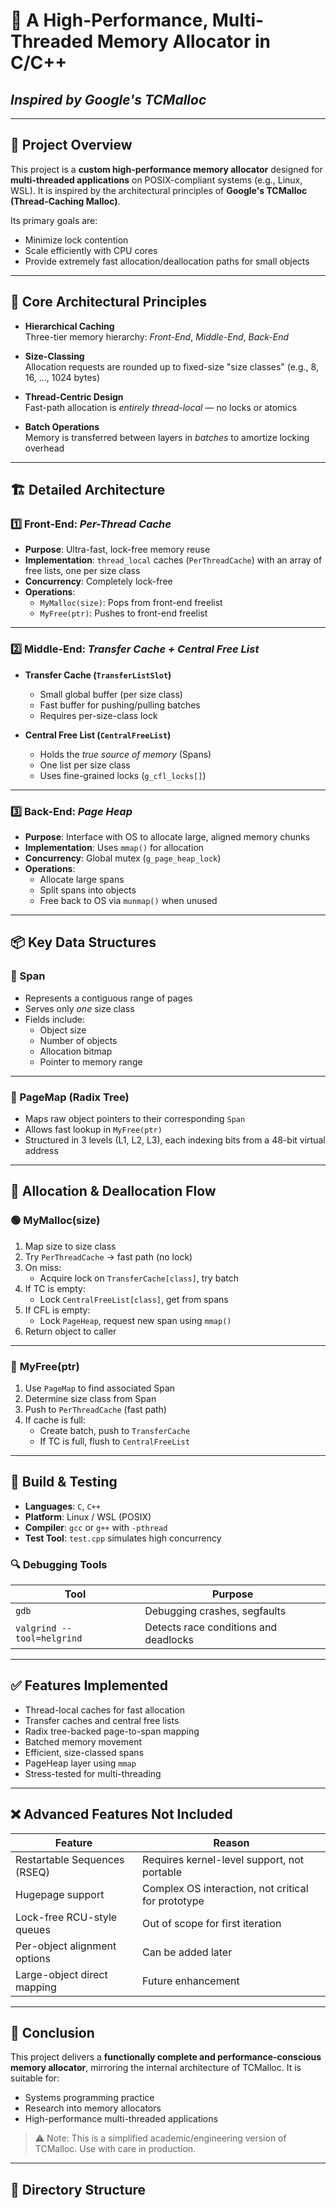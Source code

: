 # 🚀 A High-Performance, Multi-Threaded Memory Allocator in C/C++
## *Inspired by Google's TCMalloc*

---

## 🧾 Project Overview

This project is a **custom high-performance memory allocator** designed for **multi-threaded applications** on POSIX-compliant systems (e.g., Linux, WSL). It is inspired by the architectural principles of **Google's TCMalloc (Thread-Caching Malloc)**.

Its primary goals are:
- Minimize lock contention
- Scale efficiently with CPU cores
- Provide extremely fast allocation/deallocation paths for small objects

---

## 🧠 Core Architectural Principles

- **Hierarchical Caching**  
  Three-tier memory hierarchy: *Front-End*, *Middle-End*, *Back-End*
  
- **Size-Classing**  
  Allocation requests are rounded up to fixed-size "size classes" (e.g., 8, 16, ..., 1024 bytes)

- **Thread-Centric Design**  
  Fast-path allocation is *entirely thread-local* — no locks or atomics

- **Batch Operations**  
  Memory is transferred between layers in *batches* to amortize locking overhead

---

## 🏗️ Detailed Architecture

### 1️⃣ Front-End: *Per-Thread Cache*

- **Purpose**: Ultra-fast, lock-free memory reuse  
- **Implementation**: `thread_local` caches (`PerThreadCache`) with an array of free lists, one per size class  
- **Concurrency**: Completely lock-free  
- **Operations**:
  - `MyMalloc(size)`: Pops from front-end freelist
  - `MyFree(ptr)`: Pushes to front-end freelist

---

### 2️⃣ Middle-End: *Transfer Cache + Central Free List*

- **Transfer Cache (`TransferListSlot`)**  
  - Small global buffer (per size class)  
  - Fast buffer for pushing/pulling batches  
  - Requires per-size-class lock  

- **Central Free List (`CentralFreeList`)**  
  - Holds the *true source of memory* (Spans)  
  - One list per size class  
  - Uses fine-grained locks (`g_cfl_locks[]`)

---

### 3️⃣ Back-End: *Page Heap*

- **Purpose**: Interface with OS to allocate large, aligned memory chunks  
- **Implementation**: Uses `mmap()` for allocation  
- **Concurrency**: Global mutex (`g_page_heap_lock`)  
- **Operations**:
  - Allocate large spans
  - Split spans into objects
  - Free back to OS via `munmap()` when unused

---

## 📦 Key Data Structures

### 🧱 Span

- Represents a contiguous range of pages
- Serves only *one* size class
- Fields include:
  - Object size
  - Number of objects
  - Allocation bitmap
  - Pointer to memory range

---

### 🌲 PageMap (Radix Tree)

- Maps raw object pointers to their corresponding `Span`
- Allows fast lookup in `MyFree(ptr)`
- Structured in 3 levels (L1, L2, L3), each indexing bits from a 48-bit virtual address

---

## 🔁 Allocation & Deallocation Flow

### 🟢 **MyMalloc(size)**

1. Map size to size class
2. Try `PerThreadCache` → fast path (no lock)
3. On miss:
   - Acquire lock on `TransferCache[class]`, try batch
4. If TC is empty:
   - Lock `CentralFreeList[class]`, get from spans
5. If CFL is empty:
   - Lock `PageHeap`, request new span using `mmap()`
6. Return object to caller

---

### 🔴 **MyFree(ptr)**

1. Use `PageMap` to find associated Span
2. Determine size class from Span
3. Push to `PerThreadCache` (fast path)
4. If cache is full:
   - Create batch, push to `TransferCache`
   - If TC is full, flush to `CentralFreeList`

---

## 🧪 Build & Testing

- **Languages**: `C`, `C++`
- **Platform**: Linux / WSL (POSIX)
- **Compiler**: `gcc` or `g++` with `-pthread`
- **Test Tool**: `test.cpp` simulates high concurrency

### 🔍 Debugging Tools

| Tool | Purpose |
|------|---------|
| `gdb` | Debugging crashes, segfaults |
| `valgrind --tool=helgrind` | Detects race conditions and deadlocks |

---

## ✅ Features Implemented

- Thread-local caches for fast allocation
- Transfer caches and central free lists
- Radix tree-backed page-to-span mapping
- Batched memory movement
- Efficient, size-classed spans
- PageHeap layer using `mmap`
- Stress-tested for multi-threading

---

## ❌ Advanced Features Not Included

| Feature | Reason |
|--------|--------|
| Restartable Sequences (RSEQ) | Requires kernel-level support, not portable |
| Hugepage support | Complex OS interaction, not critical for prototype |
| Lock-free RCU-style queues | Out of scope for first iteration |
| Per-object alignment options | Can be added later |
| Large-object direct mapping | Future enhancement |

---

## 🏁 Conclusion

This project delivers a **functionally complete and performance-conscious memory allocator**, mirroring the internal architecture of TCMalloc. It is suitable for:

- Systems programming practice  
- Research into memory allocators  
- High-performance multi-threaded applications  

> ⚠️ Note: This is a simplified academic/engineering version of TCMalloc. Use with care in production.

---

## 📂 Directory Structure

